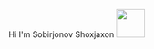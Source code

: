 Hi I'm Sobirjonov Shoxjaxon <img src="https://media0.giphy.com/media/v1.Y2lkPTc5MGI3NjExeno0dnZhdzI5bWI0M2xjcDh4a3ZseTlncXlzdXFnOTM0eHVibDMzeiZlcD12MV9pbnRlcm5hbF9naWZfYnlfaWQmY3Q9cw/gM5qFksULw54NMWyry/giphy.gif" width="50px">
